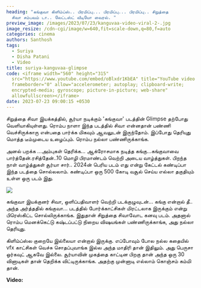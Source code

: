 ```yaml
---
heading: "கங்குவா கிளிம்ப்ஸ்.. பிரமிப்பு... பிரமிப்பு... பிரமிப்பு.. சிறுத்தை
  சிவா சம்பவம் டா.. லேட்டஸ்ட் வீடியோ வைரல். "
preview_image: /images/2023/07/23/kanguvaa-video-viral-2-.jpg
image_resize: /cdn-cgi/image/w=640,fit=scale-down,q=80,f=auto
categories: cinema
authors: Santhosh
tags:
  - Suriya
  - Disha Patani
  - Video
title: suriya-kanguvaa-glimpse
code: <iframe width="560" height="315"
  src="https://www.youtube.com/embed/oBlxdr1KbEA" title="YouTube video player"
  frameborder="0" allow="accelerometer; autoplay; clipboard-write;
  encrypted-media; gyroscope; picture-in-picture; web-share"
  allowfullscreen></iframe>
date: 2023-07-23 09:00:15 +0530
---
```

சிறுத்தை சிவா இயக்கத்தில், சூர்யா நடிக்கும் 'கங்குவா' படத்தின் Glimpse தற்போது வெளியாகியுள்ளது. ரொம்ப நாளா இந்த படத்தில் சிவா என்னதான் பண்ணி வெச்சிருக்காரு என்பதை பார்க்க மிகவும் ஆவலுடன் இருந்தோம். இப்போது தெரியுது மொத்த டீம்முடைய உழைப்பும். ரொம்ப நல்லா பண்ணிருக்காங்க. 

அனல் பறக்க ...அம்புகள் தெரிக்க... ஆக்ரோசமாக நடித்த கங்கு...கங்குவாவை பார்த்தேன்.ரசித்தேன்..10 மொழி பிரமாண்டம் வெற்றி அடைய வாழ்த்துகள். பிறந்த நாள் வாழ்த்துகள் சூர்யா சார்.. 2024ன் பெரிய படம் எது என்று கேட்டல் கண்டிப்பா இந்த படத்தை சொல்லலாம். கண்டிப்பா ஒரு 500 கோடி வசூல் செய்ய எல்லா தகுதியும் உள்ள ஒரு படம் இது.

![](/images/2023/07/23/kanguvaa-video-viral-1-.jpg)

கங்குவா இயக்குனர் சிவா, ஒளிப்பதிவாளர் வெற்றி படக்குழுவுடன்... கங்கு என்றால் தீ.. அந்த அர்த்ததில் கங்குவா... படத்தில் போர்க்காட்சிகள் மிரட்டலாக இருக்கும் என்று பிரெஸ்கிட்ட சொல்லிருக்காங்க. இதுதான் சிறுத்தை சிவாவோட கனவு படம். அதனால் ரொம்ப மெனக்கெட்டு கஷ்டப்பட்டு நிறைய விஷயங்கள் பண்ணிருக்காங்க, அது நல்லா தெரியுது. 

கிளிம்ப்ஸ்ல குறையே இல்லையா என்றால் இருக்கு. எப்போவும் போல நல்ல கதையில் vfx காட்சிகள் வெச்சு சொதப்புவாங்க இல்ல அந்த மாதிரி தான் இதிலும். அது பெருசா ஒர்கவுட் ஆகவே இல்லை. சூர்யாவின் முகத்தை காட்டின பிறகு தான் அந்த ஒரு 30 வினாடிகள் தான் தெறிக்க விட்டிருக்காங்க. அதற்கு முன்னாடி எல்லாம் கொஞ்சம் கம்மி தான்.

**V﻿ideo:**